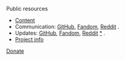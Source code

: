 <!-- [ver_la English] [ver 0.4] [na r7zh92fhzwl7embmamirmriw3fzecoiz] -->

Public resources
* [Content](https://github.com/xrud-git)
* Communication: [GitHub](https://github.com/orgs/xrud-git/discussions), [Fandom](https://xrud.fandom.com/f?catId=4400000000000008187), [Reddit](https://www.reddit.com/message/compose?to=%2Fr%2FXrud) .
* Updates: [GitHub](https://github.com/orgs/xrud-git/discussions/categories/updates), [Fandom](https://xrud.fandom.com/wiki/Xrud_Wiki:News), [Reddit](https://www.reddit.com/r/Xrud/) [*](https://www.reddit.com/r/Xrud/search/?q=flair%3Anews) .
* [Project info](https://xrud.fandom.com/wiki/Xrud)

[Donate](https://xrud-git.github.io/donate/#)
